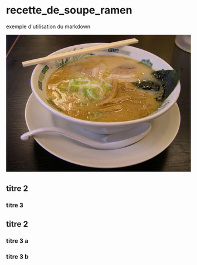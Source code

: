 # recette_de_soupe_ramen
exemple d'utilisation du markdown

![succulent ramen](ramen_.jfif)

## titre 2

### titre 3

## titre 2

### titre 3 a 
### titre 3 b


